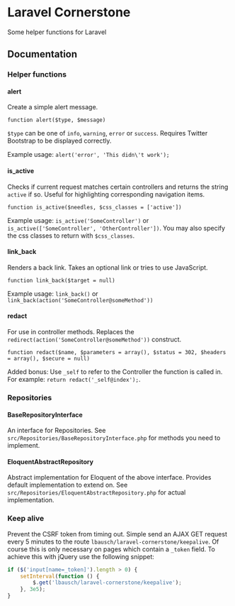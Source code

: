 # Laravel Cornerstone

Some helper functions for Laravel

## Documentation

### Helper functions

#### alert

Create a simple alert message.

`function alert($type, $message)`

`$type` can be one of `info`, `warning`, `error` or `success`. Requires Twitter Bootstrap to be displayed correctly.
  
Example usage: `alert('error', 'This didn\'t work');`

#### is_active

Checks if current request matches certain controllers and returns the string `active` if so. Useful for highlighting corresponding navigation items.

`function is_active($needles, $css_classes = ['active'])`

Example usage: `is_active('SomeController')` or `is_active(['SomeController', 'OtherController'])`. You may also specify the css classes to return with `$css_classes`.

#### link_back

Renders a back link. Takes an optional link or tries to use JavaScript.

`function link_back($target = null)`

Example usage: `link_back()` or `link_back(action('SomeController@someMethod'))`

#### redact

For use in controller methods. Replaces the `redirect(action('SomeController@someMethod'))` construct.

`function redact($name, $parameters = array(), $status = 302, $headers = array(), $secure = null)`

Added bonus: Use `_self` to refer to the Controller the function is called in. For example: `return redact('_self@index');`.

### Repositories

#### BaseRepositoryInterface

An interface for Repositories. See `src/Repositories/BaseRepositoryInterface.php` for methods you need to implement.

#### EloquentAbstractRepository

Abstract implementation for Eloquent of the above interface. Provides default implementation to extend on. See `src/Repositories/EloquentAbstractRepository.php` for actual implementation.


### Keep alive

Prevent the CSRF token from timing out. Simple send an AJAX GET request every 5 minutes to the route `lbausch/laravel-cornerstone/keepalive`. Of course this is only necessary on pages which contain a `_token` field. To achieve this with jQuery use the following snippet:

```js
if ($('input[name=_token]').length > 0) {
    setInterval(function () {
        $.get('lbausch/laravel-cornerstone/keepalive');
    }, 3e5);
}
```
